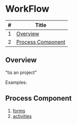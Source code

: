 # WorkFlow

#|Title
---|-----
1|[Overview](./README.md/#overview)
2|[Process Component](./README.md/#process-component)


## Overview

"tis an project"

Examples:

## Process Component

1. [forms](./General/st_forms.md)
2. [activities](./General/st_activity.md)
